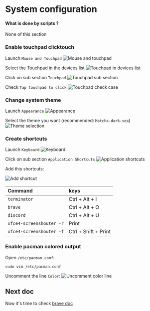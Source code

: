 # System configuration

#### What is done by scripts ?
None of this section

### Enable touchpad clicktouch

Launch `Mouse and Touchpad`
![Mouse and touchpad](img/system_mouse-and-touchpad.png)

Select the Touchpad in the devices list
![Touchpad in devices list](img/system_touchpad-in-list.png)

Click on sub section `Touchpad`
![Touchpad sub section](img/system_touchpad-subsection.png)

Check `Tap touchpad to click`
![Touchpad check case](img/system_touchpad-check-case.png)

### Change system theme

Launch `Appearance`
![Appearance](img/system_appearance.png)

Select the theme you want (recommended: `Matcha-dark-sea`)
![Theme selection](img/system_theme.png)

### Create shortcuts

Launch `Keyboard`
![Keyboard](img/system_keyboard.png)

Click on sub section `Application Shortcuts`
![Application shortcuts](img/system_application-shortcuts.png)

Add this shortcuts:

![Add shortcut](img/system_add-shortcut.png)

|Command                 |keys                |
|:-----------------------|:-------------------|
|`terminator`            |Ctrl + Alt + I      |
|`brave`                 |Ctrl + Alt + O      |
|`discord`               |Ctrl + Alt + U      |
|`xfce4-screenshouter -r`|Print               |
|`xfce4-screenshouter -f`|Ctrl + Shift + Print|

### Enable pacman colored output

Open `/etc/pacman.conf`:
```
sudo vim /etc/pacman.conf
```

Uncomment the line `Color`:
![Uncomment color line](img/system_pacman-color.png)

## Next doc

Now it's time to check [brave doc](brave.md)
